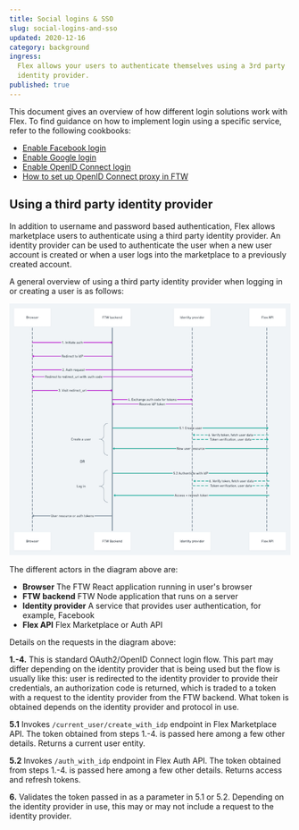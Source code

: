 ```yaml
---
title: Social logins & SSO
slug: social-logins-and-sso
updated: 2020-12-16
category: background
ingress:
  Flex allows your users to authenticate themselves using a 3rd party
  identity provider.
published: true
---
```


This document gives an overview of how different login solutions work
with Flex. To find guidance on how to implement login using a specific
service, refer to the following cookbooks:

- [Enable Facebook login](/cookbook-social-logins-and-sso/enable-facebook-login/)
- [Enable Google login](/cookbook-social-logins-and-sso/enable-google-login/)
- [Enable OpenID Connect login](/cookbook-social-logins-and-sso/enable-open-id-connect-login/)
- [How to set up OpenID Connect proxy in FTW](/cookbook-social-logins-and-sso/setup-open-id-connect-proxy/)

## Using a third party identity provider

In addition to username and password based authentication, Flex allows
marketplace users to authenticate using a third party identity provider.
An identity provider can be used to authenticate the user when a new
user account is created or when a user logs into the marketplace to a
previously created account.

A general overview of using a third party identity provider when logging
in or creating a user is as follows:

[![Auth flow using a 3rd party identity provider](auth-flow.png 'Auth flow using a 3rd party identity provider')](/background-assets/sso-auth-flow-large.png)

The different actors in the diagram above are:

- **Browser** The FTW React application running in user's browser
- **FTW backend** FTW Node application that runs on a server
- **Identity provider** A service that provides user authentication, for
  example, Facebook
- **Flex API** Flex Marketplace or Auth API

Details on the requests in the diagram above:

**1.-4.** This is standard OAuth2/OpenID Connect login flow. This part
may differ depending on the identity provider that is being used but the
flow is usually like this: user is redirected to the identity provider
to provide their credentials, an authorization code is returned, which
is traded to a token with a request to the identity provider from the
FTW backend. What token is obtained depends on the identity provider and
protocol in use.

**5.1** Invokes `/current_user/create_with_idp` endpoint in Flex
Marketplace API. The token obtained from steps 1.-4. is passed here
among a few other details. Returns a current user entity.

**5.2** Invokes `/auth_with_idp` endpoint in Flex Auth API. The token
obtained from steps 1.-4. is passed here among a few other details.
Returns access and refresh tokens.

**6.** Validates the token passed in as a parameter in 5.1 or 5.2.
Depending on the identity provider in use, this may or may not include a
request to the identity provider.

